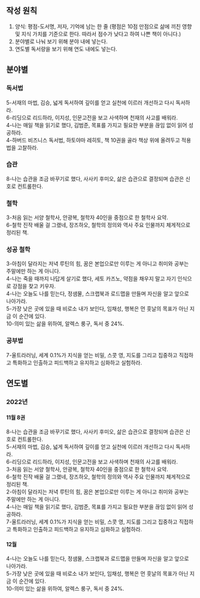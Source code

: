 ## 작성 원칙
1. 양식: 평점-도서명, 저자, 기억에 남는 한 줄 
(평점은 10점 만점으로 삶에 끼친 영향 및 지식 가치를 기준으로 한다. 따라서 점수가 낮다고 하여 나쁜 책이 아니다.)
2. 분야별로 나눠 보기 위해 분야 내에 넣는다.
3. 연도별 독서량을 보기 위해 연도 내에도 넣는다.

## 분야별

### 독서법

5-서재의 마법, 김승, 넓게 독서하여 깊이를 얻고 실천에 이르러 개선하고 다시 독서하라.  
6-리딩으로 리드하라, 이지성, 인문고전을 보고 사색하며 천재의 사고를 배워라.  
4-나는 매일 책을 읽기로 했다, 김범준, 목표를 가지고 필요한 부분을 끊임 없이 읽어 성공하라.  
4-하버드 비즈니스 독서법, 하토야마 레히토, 책 10권을 골라 책상 위에 올려두고 적용법을 고찰하라.  

### 습관

8-나는 습관을 조금 바꾸기로 했다, 사사키 후미오, 삶은 습관으로 결정되며 습관은 신호로 컨트롤한다.   

### 철학

3-처음 읽는 서양 철학사, 안광복, 철학자 40인을 중점으로 한 철학사 요약.  
6-철학 진작 배울 걸 그랬네, 장즈하오, 철학의 정의와 역사 주요 인물까지 체게적으로 정리된 책.  

### 성공 철학

3-아침이 달라지는 저녁 루틴의 힘, 꿈은 본업으로만 이루는 게 아니고 취미와 공부는 주말에만 하는 게 아니다.  
4-나는 죽을 때까지 나답게 살기로 했다, 세토 카즈노, 약점을 채우지 말고 자기 인식으로 강점을 찾고 키우자.  
4-나는 오늘도 나를 믿는다, 정샘물, 스크랩북과 로드맵을 만들며 자신을 알고 앞으로 나아가라.  
5-가장 낮은 곳에 있을 때 비로소 내가 보인다, 임채성, 행복은 먼 훗날의 목표가 아닌 지금 이 순간에 있다.  
10-의미 있는 삶을 위하여, 알렉스 룽구, 독서 중 24%.  

### 공부법

7-울트라러닝, 세계 0.1%가 지식을 얻는 비밀, 스콧 영, 지도를 그리고 집중하고 직접하고 특화하고 인출하고 피드백하고 유지하고 심화하고 실험하라.

## 연도별

### 2022년

#### 11월 8권

8-나는 습관을 조금 바꾸기로 했다, 사사키 후미오, 삶은 습관으로 결정되며 습관은 신호로 컨트롤한다.  
5-서재의 마법, 김승, 넓게 독서하여 깊이를 얻고 실천에 이르러 개선하고 다시 독서하라.    
6-리딩으로 리드하라, 이지성, 인문고전을 보고 사색하며 천재의 사고를 배워라.  
3-처음 읽는 서양 철학사, 안광복, 철학자 40인을 중점으로 한 철학사 요약.  
6-철학 진작 배울 걸 그랬네, 장즈하오, 철학의 정의와 역사 주요 인물까지 체게적으로 정리된 책.  
2-아침이 달라지는 저녁 루틴의 힘, 꿈은 본업으로만 이루는 게 아니고 취미와 공부는 주말에만 하는 게 아니다.  
4-나는 매일 책을 읽기로 했다, 김범준, 목표를 가지고 필요한 부분을 끊임 없이 읽어 성공하라.  
7-울트라러닝, 세계 0.1%가 지식을 얻는 비밀, 스콧 영, 지도를 그리고 집중하고 직접하고 특화하고 인출하고 피드백하고 유지하고 심화하고 실험하라.  

#### 12월

4-나는 오늘도 나를 믿는다, 정샘물, 스크랩북과 로드맵을 만들며 자신을 알고 앞으로 나아가라.  
5-가장 낮은 곳에 있을 때 비로소 내가 보인다, 임채성, 행복은 먼 훗날의 목표가 아닌 지금 이 순간에 있다.  
10-의미 있는 삶을 위하여, 알렉스 룽구, 독서 중 24%.  
